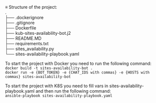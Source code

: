 ≡ Structure of the project:  
.  
├── .dockerignore  
├── .gitignore  
├── Dockerfile  
├── kub-sites-availability-bot.j2  
├── README.MD  
├── requirements.txt  
├── sites_availability.py  
└── sites-availability-playbook.yaml  

To start the project with Docker you need to run the following command:  
  `docker build -t sites-availability-bot .`  
  `docker run -e {BOT_TOKEN} -e {CHAT_IDS with commas} -e {HOSTS with commas} sites-availability-bot`

To start the project with K8S you need to fill vars in sites-availability-playbook.yaml and then run the following command:  
  `ansible-playbook sites-availability-playbook.yaml`
